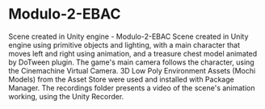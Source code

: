 # Modulo-2-EBAC
Scene created in Unity engine - Modulo-2-EBAC
Scene created in Unity engine using primitive objects and lighting, with a main character that moves left and right using animation, and a treasure chest model animated by DoTween plugin. The game's main camera follows the character, using the Cinemachine Virtual Camera. 3D Low Poly Environment Assets (Mochi Models) from the Asset Store were used and installed with Package Manager. The recordings folder presents a video of the scene's animation working, using the Unity Recorder.
